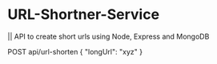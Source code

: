 # URL-Shortner-Service
|| API to create short urls using Node, Express and MongoDB

POST api/url-shorten
{ "longUrl": "xyz" }
